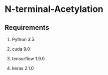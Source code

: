 # N-terminal-Acetylation

## Requirements

1. Python 3.5

2. cuda 9.0

3. tensorflow 1.9.0

4. keras 2.1.0
